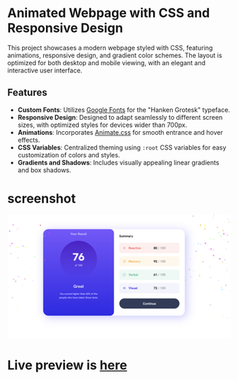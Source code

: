 # Animated Webpage with CSS and Responsive Design

This project showcases a modern webpage styled with CSS, featuring animations, responsive design, and gradient color schemes. 
The layout is optimized for both desktop and mobile viewing, with an elegant and interactive user interface.

## Features

- **Custom Fonts**: Utilizes [Google Fonts](https://fonts.google.com/) for the "Hanken Grotesk" typeface.
- **Responsive Design**: Designed to adapt seamlessly to different screen sizes, with optimized styles for devices wider than 700px.
- **Animations**: Incorporates [Animate.css](https://animate.style/) for smooth entrance and hover effects.
- **CSS Variables**: Centralized theming using `:root` CSS variables for easy customization of colors and styles.
- **Gradients and Shadows**: Includes visually appealing linear gradients and box shadows.



# screenshot 
![screenshot](./assets/images/image.png)


# Live preview is [here](https://amira-design3.surge.sh/)